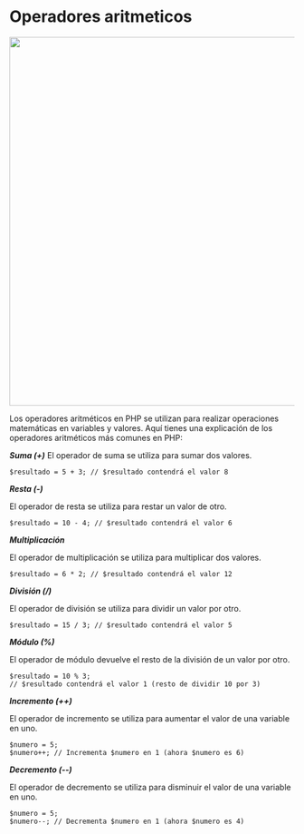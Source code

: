 # Operadores aritmeticos

<img src="/img/aritmeticos.png" width=650px>


Los operadores aritméticos en PHP se utilizan para realizar operaciones matemáticas en variables y valores. Aquí tienes una explicación de los operadores aritméticos más comunes en PHP:

***Suma (+)***
El operador de suma se utiliza para sumar dos valores.
 
`$resultado = 5 + 3; // $resultado contendrá el valor 8`

***Resta (-)***

El operador de resta se utiliza para restar un valor de otro.

`$resultado = 10 - 4; // $resultado contendrá el valor 6`

***Multiplicación*** 

El operador de multiplicación se utiliza para multiplicar dos valores.
 
`$resultado = 6 * 2; // $resultado contendrá el valor 12`

***División (/)***

El operador de división se utiliza para dividir un valor por otro.

`$resultado = 15 / 3; // $resultado contendrá el valor 5`

***Módulo (%)***

El operador de módulo devuelve el resto de la división de un valor por otro.

```
$resultado = 10 % 3; 
// $resultado contendrá el valor 1 (resto de dividir 10 por 3)
```
***Incremento (++)***

El operador de incremento se utiliza para aumentar el valor de una variable en uno.
```
$numero = 5;
$numero++; // Incrementa $numero en 1 (ahora $numero es 6)
```

***Decremento (--)***

El operador de decremento se utiliza para disminuir el valor de una variable en uno.
```
$numero = 5;
$numero--; // Decrementa $numero en 1 (ahora $numero es 4)
```